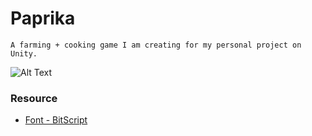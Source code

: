 # Paprika
    A farming + cooking game I am creating for my personal project on Unity.

![Alt Text](https://media3.giphy.com/media/EBESdwZmjbku4VOyWe/giphy.gif)

### Resource
* [Font - BitScript](https://opengameart.org/content/bitscript-true-type-font)
